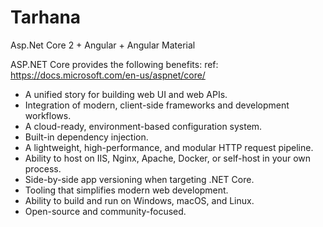 # Tarhana

Asp.Net Core 2 + Angular + Angular Material

ASP.NET Core provides the following benefits:  ref: https://docs.microsoft.com/en-us/aspnet/core/
- A unified story for building web UI and web APIs.
- Integration of modern, client-side frameworks and development workflows.
- A cloud-ready, environment-based configuration system.
- Built-in dependency injection.
- A lightweight, high-performance, and modular HTTP request pipeline.
- Ability to host on IIS, Nginx, Apache, Docker, or self-host in your own process.
- Side-by-side app versioning when targeting .NET Core.
- Tooling that simplifies modern web development.
- Ability to build and run on Windows, macOS, and Linux.
- Open-source and community-focused.

